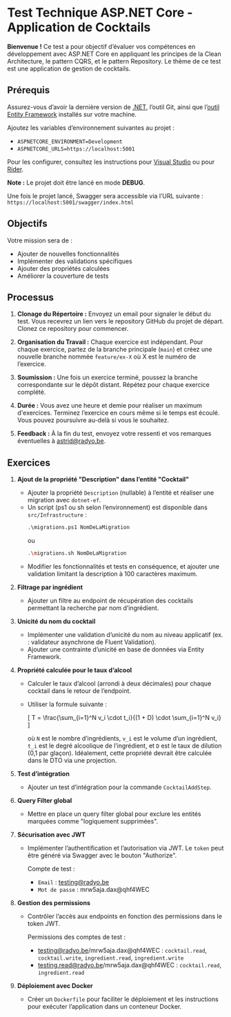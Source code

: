# Test Technique ASP.NET Core - Application de Cocktails

**Bienvenue !** Ce test a pour objectif d’évaluer vos compétences en développement avec ASP.NET Core en appliquant les principes de la Clean Architecture, le pattern CQRS, et le pattern Repository. Le thème de ce test est une application de gestion de cocktails.

## Prérequis
Assurez-vous d’avoir la dernière version de [.NET](https://dotnet.microsoft.com/en-us/download), l’outil Git, ainsi que l’[outil Entity Framework](https://learn.microsoft.com/en-us/ef/core/cli/dotnet) installés sur votre machine.

Ajoutez les variables d’environnement suivantes au projet :

- `ASPNETCORE_ENVIRONMENT=Development`
- `ASPNETCORE_URLS=https://localhost:5001`

Pour les configurer, consultez les instructions pour [Visual Studio](https://www.microfocus.com/documentation/enterprise-developer/ed80/ED-VS2019/GUID-49AC1B04-C301-48DA-9DFE-9891B692CF1F.html) ou pour [Rider](https://www.jetbrains.com/help/rider/Unreal_Engine__EzArgs.html#arguments_ezargs).

**Note :** Le projet doit être lancé en mode **DEBUG**.

Une fois le projet lancé, Swagger sera accessible via l’URL suivante : `https://localhost:5001/swagger/index.html`

## Objectifs

Votre mission sera de :
- Ajouter de nouvelles fonctionnalités
- Implémenter des validations spécifiques
- Ajouter des propriétés calculées
- Améliorer la couverture de tests

## Processus

1. **Clonage du Répertoire :** Envoyez un email pour signaler le début du test. Vous recevrez un lien vers le repository GitHub du projet de départ. Clonez ce repository pour commencer.

2. **Organisation du Travail :** Chaque exercice est indépendant. Pour chaque exercice, partez de la branche principale (`main`) et créez une nouvelle branche nommée `feature/ex-X` où X est le numéro de l’exercice.

3. **Soumission :** Une fois un exercice terminé, poussez la branche correspondante sur le dépôt distant. Répétez pour chaque exercice complété.

4. **Durée :** Vous avez une heure et demie pour réaliser un maximum d'exercices. Terminez l’exercice en cours même si le temps est écoulé. Vous pouvez poursuivre au-delà si vous le souhaitez.

5. **Feedback :** À la fin du test, envoyez votre ressenti et vos remarques éventuelles à [astrid@radyo.be](mailto:astrid@radyo.be).

## Exercices

1. **Ajout de la propriété "Description" dans l’entité "Cocktail"**
   - Ajouter la propriété `Description` (nullable) à l’entité et réaliser une migration avec `dotnet-ef`.
   - Un script (ps1 ou sh selon l’environnement) est disponible dans `src/Infrastructure` :
     ```ps
     .\migrations.ps1 NomDeLaMigration
     ```
     ou
     ```sh
     .\migrations.sh NomDeLaMigration
     ```
   - Modifier les fonctionnalités et tests en conséquence, et ajouter une validation limitant la description à 100 caractères maximum.

2. **Filtrage par ingrédient**
   - Ajouter un filtre au endpoint de récupération des cocktails permettant la recherche par nom d’ingrédient.

3. **Unicité du nom du cocktail**
   - Implémenter une validation d’unicité du nom au niveau applicatif (ex. : validateur asynchrone de Fluent Validation).
   - Ajouter une contrainte d’unicité en base de données via Entity Framework.

4. **Propriété calculée pour le taux d’alcool**
   - Calculer le taux d’alcool (arrondi à deux décimales) pour chaque cocktail dans le retour de l’endpoint.
   - Utiliser la formule suivante :
     
     \[ T = \frac{\sum_{i=1}^N v_i \cdot t_i}{(1 + D) \cdot \sum_{i=1}^N v_i} \]

     où `N` est le nombre d’ingrédients, `v_i` est le volume d’un ingrédient, `t_i` est le degré alcoolique de l’ingrédient, et `D` est le taux de dilution (0,1 par glaçon). Idéalement, cette propriété devrait être calculée dans le DTO via une projection.

5. **Test d’intégration**
   - Ajouter un test d’intégration pour la commande `CocktailAddStep`.

6. **Query Filter global**
   - Mettre en place un query filter global pour exclure les entités marquées comme "logiquement supprimées".

7. **Sécurisation avec JWT**
   - Implémenter l’authentification et l’autorisation via JWT. Le `token` peut être généré via Swagger avec le bouton "Authorize".

     Compte de test : 
     - `Email` : testing@radyo.be
     - `Mot de passe` : mrw5aja.dax@qhf4WEC

8. **Gestion des permissions**
   - Contrôler l’accès aux endpoints en fonction des permissions dans le token JWT.

     Permissions des comptes de test :
     - testing@radyo.be/mrw5aja.dax@qhf4WEC : `cocktail.read`, `cocktail.write`, `ingredient.read`, `ingredient.write`
     - testing.read@radyo.be/mrw5aja.dax@qhf4WEC : `cocktail.read`, `ingredient.read`

9. **Déploiement avec Docker**
   - Créer un `Dockerfile` pour faciliter le déploiement et les instructions pour exécuter l’application dans un conteneur Docker.

